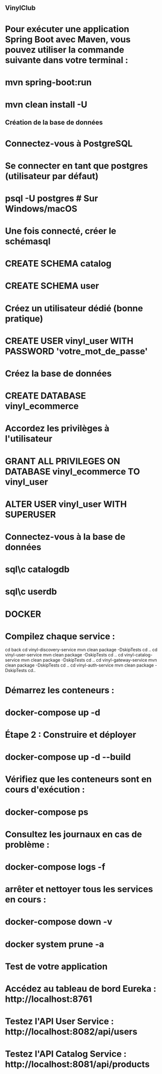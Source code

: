 ## VinylClub

# Pour exécuter une application Spring Boot avec Maven, vous pouvez utiliser la commande suivante dans votre terminal :
# mvn spring-boot:run

# mvn clean install -U

## Création de la base de données
# Connectez-vous à PostgreSQL

# Se connecter en tant que postgres (utilisateur par défaut)
# psql -U postgres        # Sur Windows/macOS

# Une fois connecté, créer le schémasql
# CREATE SCHEMA catalog
# CREATE SCHEMA user

# Créez un utilisateur dédié (bonne pratique)

# CREATE USER vinyl_user WITH PASSWORD 'votre_mot_de_passe'

# Créez la base de données

# CREATE DATABASE vinyl_ecommerce

# Accordez les privilèges à l'utilisateur

# GRANT ALL PRIVILEGES ON DATABASE vinyl_ecommerce TO vinyl_user
# ALTER USER vinyl_user WITH SUPERUSER

# Connectez-vous à la base de données

# sql\c catalogdb
# sql\c userdb


# DOCKER
# Compilez chaque service :

cd back
cd vinyl-discovery-service
mvn clean package -DskipTests
cd ..
cd vinyl-user-service
mvn clean package -DskipTests
cd ..
cd vinyl-catalog-service
mvn clean package -DskipTests
cd ..
cd vinyl-gateway-service
mvn clean package -DskipTests
cd ..
cd vinyl-auth-service
mvn clean package -DskipTests
cd..


# Démarrez les conteneurs :

# docker-compose up -d

# Étape 2 : Construire et déployer

# docker-compose up -d --build

# Vérifiez que les conteneurs sont en cours d'exécution :
# docker-compose ps

# Consultez les journaux en cas de problème :

# docker-compose logs -f

# arrêter et nettoyer tous les services en cours : 

# docker-compose down -v
# docker system prune -a

# Test de votre application

# Accédez au tableau de bord Eureka : http://localhost:8761
# Testez l'API User Service : http://localhost:8082/api/users
# Testez l'API Catalog Service : http://localhost:8081/api/products


